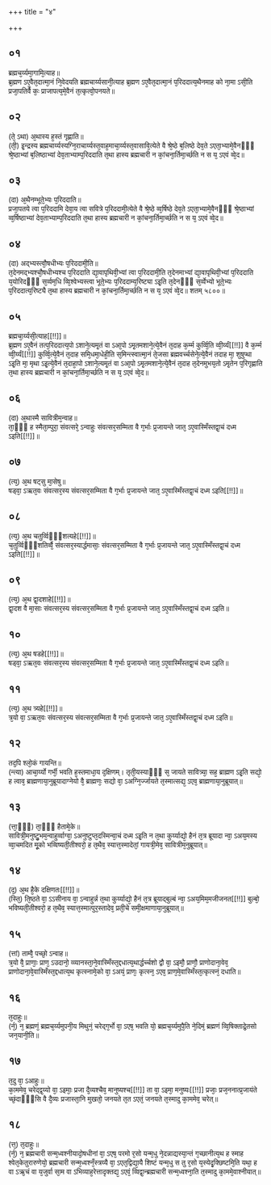 +++
title = "४"

+++
## ०१
ब्रह्मच᳘र्य्यमा᳘गामि᳘त्याह॥  
ब्र᳘ह्मण ऽए᳘वैत᳘दात्मा᳘नं नि᳘वेदयति ब्रह्मचार्य्यसानी᳘त्याह ब्र᳘ह्मण ऽए᳘वैत᳘दात्मा᳘नं प᳘रिददात्य᳘थैनमाह को ना᳘मा ऽसी᳘ति प्रजा᳘पतिर्वै कः᳘ प्राजापत्य᳘मे᳘वैनं त᳘त्कृत्वो᳘पनयते॥  
## ०२
(ते᳘ ऽथा) अ᳘थास्य ह᳘स्तं गृह्णाति॥  
(ती᳘) इ᳘न्द्रस्य ब्रह्मचार्य्यस्यग्नि᳘राचार्य्यस्त᳘वाह᳘माचा᳘र्य्यस्त᳘वासावि᳘त्येते वै श्रे᳘ष्ठे ब᳘लिष्ठे देव᳘ते ऽएता᳘भ्यामे᳘वैनᳫँ᳭ श्रे᳘ष्ठाभ्यां ब᳘लिष्ठाभ्यां देव᳘ताभ्याम्प᳘रिददाति त᳘था हास्य ब्रह्मचारी न कां᳘चना᳘र्तिमा᳘र्च्छति न स य᳘ ऽएवं व्वे᳘द॥  
## ०३
(दा) अ᳘थैनम्भूते᳘भ्यः प᳘रिददाति॥  
प्रजा᳘पतये त्वा प᳘रिददामि देवा᳘य त्वा सवित्रे प᳘रिददामी᳘त्येते वै श्रे᳘ष्ठे व्व᳘र्षिष्ठे देव᳘ते ऽएता᳘भ्यामे᳘वैनᳫँ᳭ श्रे᳘ष्ठाभ्यां व्व᳘र्षिष्ठाभ्यां देव᳘ताभ्याम्प᳘रिददाति त᳘था हास्य ब्रह्मचारी न कां᳘चना᳘र्तिमा᳘र्च्छति न स य᳘ ऽएवं व्वे᳘द॥ 
## ०४
(दा) अद्भ्यस्त्वौ᳘षधीभ्यः प᳘रिददामी᳘ति॥  
त᳘देनमद्भ्यश्चौ᳘षधीभ्यश्च प᳘रिददाति द्या᳘वापृथिवी᳘भ्यां त्वा प᳘रिददामी᳘ति त᳘देनमाभ्यां द्या᳘वापृथिवी᳘भ्यां प᳘रिददाति य᳘योरिदᳫँ᳭ स᳘र्व्वम᳘धि व्वि᳘श्वेभ्यस्त्वा भूते᳘भ्यः प᳘रिददाम्य᳘रिष्ट्या ऽइ᳘ति त᳘देनᳫँ᳭ स᳘र्व्वेभ्यो भूते᳘भ्यः प᳘रिददात्य᳘रिष्ट्यै त᳘था हास्य ब्रह्मचारी न कां᳘चना᳘र्तिमा᳘र्च्छति न स य᳘ ऽएवं व्वे᳘द॥ शतम् ५८००॥  
## ०५
ब्रह्मचा᳘र्य्यसी᳘त्याह[[!!]]॥  
ब्र᳘ह्मण ऽए᳘वैनं तत्प᳘रिददात्य᳘पो ऽशाने᳘त्यमृ᳘तं वा ऽआ᳘पो ऽमृ᳘तमशाने᳘त्ये᳘वैनं त᳘दाह क᳘र्म्म कुर्व्वि᳘ति व्वी᳘र्य्यं[[!!]] वै क᳘र्म्म व्वी᳘र्य्यं[[!!]] कुर्व्वि᳘त्ये᳘वैनं त᳘दाह समि᳘धमा᳘धेही᳘ति स᳘मिन्त्स्वात्मा᳘नं ते᳘जसा ब्रह्मवर्च्चसेने᳘त्ये᳘वैनं तदाह मा᳘ शुषुप्था ऽइ᳘ति मा᳘ मृथा ऽइ᳘त्ये᳘वैनं त᳘दाहा᳘पो ऽशाने᳘त्यमृ᳘तं वा ऽआ᳘पो ऽमृ᳘तमशाने᳘त्ये᳘वैनं त᳘दाह त᳘देनमुभय᳘तो ऽमृ᳘तेन प᳘रिगृह्णाति त᳘था हास्य ब्रह्मचारी न कां᳘चना᳘र्तिमा᳘र्च्छति न स य᳘ ऽएवं व्वे᳘द॥  
## ०६
(दा) अ᳘थास्मै सावित्रीम᳘न्वाह॥  
ता᳘ᳫँ᳘ ह स्मैता᳘म्पुरा᳘ संवत्सरे᳘ ऽन्वाहुः संवत्सर᳘सम्मिता वै ग᳘र्भाः प्र᳘जायन्ते जात᳘ ऽए᳘वास्मिँस्तद्वा᳘चं दध्म ऽइति[[!!]]॥  
## ०७
(त्य᳘) अ᳘थ षट्सु मा᳘सेषु॥  
षड्वा᳘ ऽऋत᳘वः संवत्सर᳘स्य संवत्सर᳘सम्मिता वै ग᳘र्भाः प्र᳘जायन्ते जात᳘ ऽए᳘वास्मिँस्तद्वा᳘चं दध्म ऽइति[[!!]]॥  
## ०८
(त्य᳘) अ᳘थ चतुर्व्विᳫँ᳭शत्यहे[[!!]]॥  
च᳘तुर्व्विᳫँ᳭शतिर्व्वै᳘ संवत्सर᳘स्यार्द्धमासाः᳘ संवत्सर᳘सम्मिता वै ग᳘र्भाः प्र᳘जायन्ते जात᳘ ऽए᳘वास्मिँस्तद्वा᳘चं दध्म ऽइति[[!!]]॥  
## ०९
(त्य᳘) अ᳘थ द्वा᳘दशाहे[[!!]]॥  
द्वा᳘दश वै मा᳘साः संवत्सर᳘स्य संवत्सर᳘सम्मिता वै ग᳘र्भाः प्र᳘जायन्ते जात᳘ ऽए᳘वास्मिँस्तद्वा᳘चं दध्म ऽइति॥  
## १०
(त्य᳘) अ᳘थ षडहे[[!!]]॥  
षड्वा᳘ ऽऋत᳘वः संवत्सर᳘स्य संवत्सर᳘सम्मिता वै ग᳘र्भाः प्र᳘जायन्ते जात᳘ ऽए᳘वास्मिँस्तद्वा᳘चं दध्म ऽइति॥
## ११
(त्य᳘) अ᳘थ त्र्यहे[[!!]]॥  
त्र᳘यो वा᳘ ऽऋत᳘वः संवत्सर᳘स्य संवत्सर᳘सम्मिता वै ग᳘र्भाः प्र᳘जायन्ते जात᳘ ऽए᳘वास्मिँस्तद्वा᳘चं दध्म ऽइति॥
## १२
तद᳘पि श्लो᳘कं गायन्ति॥  
(न्त्या) आचा᳘र्य्यो गर्भी᳘ भवति ह᳘स्तमाधा᳘य द᳘क्षिणम्। तृती᳘यस्याᳫँ᳭ स᳘ जायते सावित्र्या᳘ सह᳘ ब्राह्मण ऽइ᳘ति सद्यो᳘ ह त्वाव᳘ ब्राह्मणाया᳘नुब्रूयादाग्नेयो वै᳘ ब्राह्मणः᳘ सद्यो वा᳘ ऽअग्नि᳘र्ज्जायते त᳘स्मात्सद्य᳘ ऽएव᳘ ब्राह्मणाया᳘नुब्रूयात्॥  
## १३
(त्ता᳘ᳫँ᳘) ता᳘ᳫँ᳘ हैतामे᳘के॥  
सावित्री᳘मनुष्टु᳘भम᳘न्वाहुर्व्वाग्वा᳘ ऽअनुष्टुप्त᳘दस्मिन्वा᳘चं दध्म ऽइ᳘ति न त᳘था कुर्य्याद्यो᳘ हैनं त᳘त्र ब्रूयादा न्वा᳘ ऽअय᳘मस्य व्वा᳘चमदित मू᳘को भव्विष्यती᳘तीश्वरो᳘ ह त᳘थैव᳘ स्यात्त᳘स्मादेतां᳘ गायत्री᳘मेव᳘ सावित्रीम᳘नुब्रूयात्॥  
## १४
(द᳘) अ᳘थ है᳘के दक्षिणतः[[!!]]॥  
(स्ति᳘) ति᳘ष्ठते वा᳘ ऽऽसीनाय वा᳘ ऽन्वाहुर्न्न त᳘था कुर्य्याद्यो᳘ हैनं त᳘त्र ब्रूयाद्बुल्बं न्वा᳘ ऽअय᳘मिम᳘मजीजनत[[!!]] बुल्बो᳘ भविष्यती᳘तीश्वरो᳘ ह त᳘थैव᳘ स्यात्त᳘स्मात्पुर᳘स्तादेव᳘ प्रती᳘चे समी᳘क्षमाणाया᳘नुब्रूयात्॥  
## १५
(त्तां) ताम्वै᳘ पच्छो᳘ ऽन्वाह॥  
त्र᳘यो वै᳘ प्राणाः᳘ प्राण᳘ ऽउदानो᳘ व्व्यानस्ता᳘ने᳘वास्मिँस्त᳘द्दधात्य᳘थार्द्धर्च्चशो द्वौ वा᳘ ऽइमौ᳘ प्राणौ᳘ प्राणोदाना᳘वेव᳘ प्राणोदाना᳘वे᳘वास्मिँस्त᳘द्दधात्य᳘थ कृत्स्नामे᳘को वा᳘ ऽअयं᳘ प्राणः᳘ कृत्स्न᳘ ऽएव᳘ प्राण᳘मे᳘वास्मिँस्त᳘त्कृत्स्नं᳘ दधाति॥  
## १६
त᳘दाहुः॥  
(र्न᳘) न᳘ ब्रह्मणं᳘ ब्रह्मच᳘र्य्यमुपनी᳘य मिथुनं᳘ चरेद्ग᳘र्भो वा᳘ ऽएष᳘ भवति यो᳘ ब्रह्मच᳘र्य्यमुपै᳘ति ने᳘दिमं᳘ ब्रह्मणं व्वि᳘षिक्ताद्रे᳘तसो जन᳘यानी᳘ति॥  
## १७
त᳘दु वा᳘ ऽआहुः॥  
का᳘ममेव᳘ चरेद्द्व᳘य्यो वा᳘ ऽइमाः᳘ प्रजा दै᳘व्यश्चैव᳘ मानुष्यश्च[[!!]] ता वा᳘ ऽइमा᳘ मनुष्यः[[!!]] प्रजाः᳘ प्रज᳘ननात्प्र᳘जायंते च्छं᳘दाᳫँ᳭सि वै दै᳘व्यः प्रजास्ता᳘नि मुखतो᳘ जनयते त᳘त ऽएतं᳘ जनयते त᳘स्मादु का᳘ममेव᳘ चरेत्॥  
## १८
(त्त᳘) त᳘दाहुः॥  
(र्न᳘) न᳘ ब्रह्मचारी सन्म᳘ध्वश्नीयादो᳘षधीनां वा᳘ ऽएष᳘ परमो र᳘सो यन्म᳘धु ने᳘दन्नाद्यस्या᳘न्तं ग᳘च्छानीत्य᳘थ ह स्माह श्वेत᳘केतुरारुणेयो᳘ ब्रह्मचारी सन्म᳘ध्वश्नँ᳘स्त्रय्यै वा᳘ ऽएत᳘द्विद्या᳘यै शिष्टं यन्म᳘धु स तु र᳘सो य᳘स्येदृ᳘क्छिष्टमि᳘ति यथा᳘ ह वा ऽऋ᳘चं वा य᳘जुर्वा सा᳘म वा ऽभिव्याह᳘रेत्तादृक्तद्य᳘ ऽएवं᳘ व्विद्वा᳘न्ब्रह्मचारी सन्म᳘ध्वश्ना᳘ति त᳘स्मादु का᳘ममे᳘वाश्नीयात्॥  
